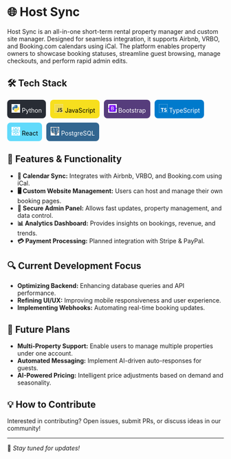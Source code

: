 # 🌐 Host Sync


Host Sync is an all-in-one short-term rental property manager and custom site manager. Designed for seamless integration, it supports Airbnb, VRBO, and Booking.com calendars using iCal. The platform enables property owners to showcase booking statuses, streamline guest browsing, manage checkouts, and perform rapid admin edits.

## 🛠️ Tech Stack
<div style="display: flex; flex-wrap: wrap; gap: 10px;">
  <div style="background: #282c34; padding: 10px; border-radius: 8px; color: white;">
    <img src="https://raw.githubusercontent.com/devicons/devicon/master/icons/python/python-original.svg" width="20"> Python
  </div>
  <div style="background: #f7df1e; padding: 10px; border-radius: 8px; color: black;">
    <img src="https://raw.githubusercontent.com/devicons/devicon/master/icons/javascript/javascript-original.svg" width="20"> JavaScript
  </div>
  <div style="background: #563d7c; padding: 10px; border-radius: 8px; color: white;">
    <img src="https://raw.githubusercontent.com/devicons/devicon/master/icons/bootstrap/bootstrap-original.svg" width="20"> Bootstrap
  </div>
  <div style="background: #007acc; padding: 10px; border-radius: 8px; color: white;">
    <img src="https://raw.githubusercontent.com/devicons/devicon/master/icons/typescript/typescript-original.svg" width="20"> TypeScript
  </div>
  <div style="background: #61dafb; padding: 10px; border-radius: 8px; color: black;">
    <img src="https://raw.githubusercontent.com/devicons/devicon/master/icons/react/react-original.svg" width="20"> React
  </div>
  <div style="background: #326690; padding: 10px; border-radius: 8px; color: white;">
    <img src="https://raw.githubusercontent.com/devicons/devicon/master/icons/postgresql/postgresql-original.svg" width="20"> PostgreSQL
  </div>
</div>

## 🔧 Features & Functionality
- **📅 Calendar Sync:** Integrates with Airbnb, VRBO, and Booking.com using iCal.
- **🖥️ Custom Website Management:** Users can host and manage their own booking pages.
- **🔐 Secure Admin Panel:** Allows fast updates, property management, and data control.
- **📊 Analytics Dashboard:** Provides insights on bookings, revenue, and trends.
- **💳 Payment Processing:** Planned integration with Stripe & PayPal.

## 🔍 Current Development Focus
- **Optimizing Backend:** Enhancing database queries and API performance.
- **Refining UI/UX:** Improving mobile responsiveness and user experience.
- **Implementing Webhooks:** Automating real-time booking updates.

## 🚀 Future Plans
- **Multi-Property Support:** Enable users to manage multiple properties under one account.
- **Automated Messaging:** Implement AI-driven auto-responses for guests.
- **AI-Powered Pricing:** Intelligent price adjustments based on demand and seasonality.

## 💡 How to Contribute
Interested in contributing? Open issues, submit PRs, or discuss ideas in our community!

---
🌟 _Stay tuned for updates!_
